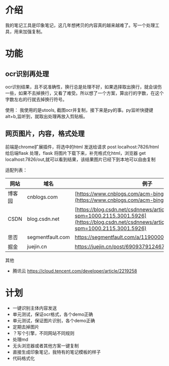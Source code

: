# 介绍

我的笔记工具是印象笔记，这几年想拷贝的内容真的越来越难了。写一个处理工具，用来加强复制。

# 功能

## ocr识别再处理

ocr识别结果，且不说准确性，换行总是处理不好，如果选择取出换行，就会误伤一些，如果不去掉换行，又看了难受。所以想了一个方案，算出行的字数，在这个字数左右的行就去掉换行符号。

使用： 我使用的是utools, 截图ocr并复制，接下来是py的事。py监听快捷键 alt+b,监听到，就取出处理再放入剪贴板。

## 网页图片，内容，格式处理

前端是chrome扩展插件，将选中的html 发送给请求 post localhost:7826/html 给后端flask 处理，flask 将图片下载下来，补充格式化html，浏览器
get localhost:7826/out,就可以看到结果，该结果图片已经下到本地可以自由复制

适配列表：

| 网站   | 域名               | 例子                                                                                                                                                                   | 
|------|------------------|----------------------------------------------------------------------------------------------------------------------------------------------------------------------|
| 博客园  | cnblogs.com      | [https://www.cnblogs.com/acm-bingzi/p/svg.html](https://www.cnblogs.com/acm-bingzi/p/svg.html)                                                                       |
| CSDN | blog.csdn.net    | [https://blog.csdn.net/csdnnews/article/details/134566191?spm=1000.2115.3001.5926](https://blog.csdn.net/csdnnews/article/details/134566191?spm=1000.2115.3001.5926) |
| 思否   | segmentfault.com | https://segmentfault.com/a/1190000044421775                                                                                                                          |
| 掘金   | juejin.cn        | https://juejin.cn/post/6909379124679311368                                                                                                                           |
其他
* 腾讯云 https://cloud.tencent.com/developer/article/2219258
# 计划

* 一键识别主体内容发送
* 单元测试，保证ocr格式，各个demo正确
* 单元测试，保证图片识别，各个demo正确
* 定期去掉图片
* ？写个引擎，不同网站不同规则
* 处理md
* 无头浏览器或者其他方案一键复制
* 直接生成印象笔记，我特有的笔记模板的样子
* 代码格式化